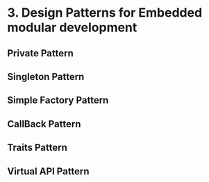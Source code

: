 # 3. Design Patterns for Embedded modular development

## Private Pattern

## Singleton Pattern

## Simple Factory Pattern

## CallBack Pattern

## Traits Pattern

## Virtual API Pattern

